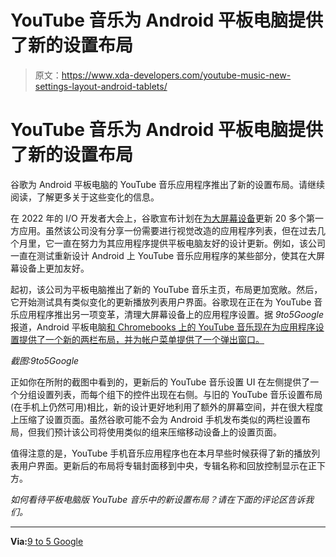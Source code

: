 # YouTube 音乐为 Android 平板电脑提供了新的设置布局

> 原文：<https://www.xda-developers.com/youtube-music-new-settings-layout-android-tablets/>

# YouTube 音乐为 Android 平板电脑提供了新的设置布局

谷歌为 Android 平板电脑的 YouTube 音乐应用程序推出了新的设置布局。请继续阅读，了解更多关于这些变化的信息。

在 2022 年的 I/O 开发者大会上，谷歌宣布计划在[为大屏幕设备](https://www.xda-developers.com/google-is-updating-more-than-20-google-apps-to-look-good-on-android-tablets/)更新 20 多个第一方应用。虽然该公司没有分享一份需要进行视觉改造的应用程序列表，但在过去几个月里，它一直在努力为其应用程序提供平板电脑友好的设计更新。例如，该公司一直在测试重新设计 Android 上 YouTube 音乐应用程序的某些部分，使其在大屏幕设备上更加友好。

起初，该公司为平板电脑推出了新的 YouTube 音乐主页，布局更加宽敞。然后，它开始测试具有类似变化的更新播放列表用户界面。谷歌现在正在为 YouTube 音乐应用程序推出另一项变革，清理大屏幕设备上的应用程序设置。据 *9to5Google* 报道，Android 平板电脑[和 Chromebooks 上的 YouTube 音乐现在为应用程序设置提供了一个新的两栏布局，并为帐户菜单提供了一个弹出窗口。](https://www.xda-developers.com/best-android-tablets/)

*截图:9to5Google*

正如你在所附的截图中看到的，更新后的 YouTube 音乐设置 UI 在左侧提供了一个分组设置列表，而每个组下的控件出现在右侧。与旧的 YouTube 音乐设置布局(在手机上仍然可用)相比，新的设计更好地利用了额外的屏幕空间，并在很大程度上压缩了设置页面。虽然谷歌可能不会为 Android 手机发布类似的两栏设置布局，但我们预计该公司将使用类似的组来压缩移动设备上的设置页面。

值得注意的是，YouTube 手机音乐应用程序也在本月早些时候获得了新的播放列表用户界面。更新后的布局将专辑封面移到中央，专辑名称和回放控制显示在正下方。

*如何看待平板电脑版 YouTube 音乐中的新设置布局？请在下面的评论区告诉我们。*

* * *

**Via:**[9 to 5 Google](https://9to5google.com/2022/05/30/youtube-music-settings/)